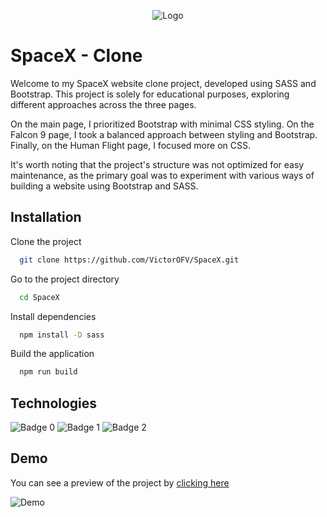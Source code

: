 
<p align="center">
  <img src="https://imgur.com/UgMoLr8.png" alt="Logo">
</p>

# SpaceX - Clone

Welcome to my SpaceX website clone project, developed using SASS and Bootstrap. This project is solely for educational purposes, exploring different approaches across the three pages. 

On the main page, I prioritized Bootstrap with minimal CSS styling. On the Falcon 9 page, I took a balanced approach between styling and Bootstrap. Finally, on the Human Flight page, I focused more on CSS. 

It's worth noting that the project's structure was not optimized for easy maintenance, as the primary goal was to experiment with various ways of building a website using Bootstrap and SASS.

## Installation

 Clone the project
~~~bash  
  git clone https://github.com/VictorOFV/SpaceX.git
~~~

 Go to the project directory 

~~~bash  
  cd SpaceX
~~~

Install dependencies

~~~bash  
  npm install -D sass
~~~

Build the application

~~~bash
  npm run build
~~~  

## Technologies
![Badge 0](https://img.shields.io/badge/HTML5-E34F26?style=for-the-badge&logo=html5&logoColor=white) ![Badge 1](https://img.shields.io/badge/Bootstrap-563D7C?style=for-the-badge&logo=bootstrap&logoColor=white) ![Badge 2](https://img.shields.io/badge/Sass-CC6699?style=for-the-badge&logo=sass&logoColor=white)

## Demo

You can see a preview of the project by <a target="_blank" href="https://spacex-ten-tawny.vercel.app/">clicking here</a>

<img src="https://imgur.com/xJSFAfY.gif" alt="Demo">
